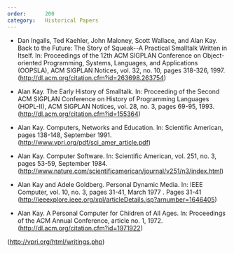 ```yaml
---
order:      200
category:   Historical Papers
---
```

- Dan Ingalls, Ted Kaehler, John Maloney, Scott Wallace, and Alan Kay.
  Back to the Future: The Story of Squeak--A Practical Smalltalk Written in Itself.
  In: Proceedings of the 12th ACM SIGPLAN Conference on Object-oriented Programming, Systems, Languages, and Applications (OOPSLA), ACM SIGPLAN Notices, vol. 32, no. 10, pages 318-326, 1997.
    (http://dl.acm.org/citation.cfm?id=263698.263754)
- Alan Kay.
  The Early History of Smalltalk.
  In:  Proceeding of the Second ACM SIGPLAN Conference on History of Programming Languages (HOPL-II), ACM SIGPLAN Notices, vol. 28, no. 3, pages 69-95, 1993.
    (http://dl.acm.org/citation.cfm?id=155364)

- Alan Kay.
  Computers, Networks and Education.
  In: Scientific American, pages 138-148, September 1991.
    (http://www.vpri.org/pdf/sci_amer_article.pdf)
- Alan Kay.
  Computer Software.
  In: Scientific American, vol. 251, no. 3, pages 53-59, September 1984.
    (http://www.nature.com/scientificamerican/journal/v251/n3/index.html)
- Alan Kay and Adele Goldberg.
  Personal Dynamic Media.
  In: IEEE Computer, vol. 10, no. 3, pages 31-41, March 1977 .
Pages 31-41
    (http://ieeexplore.ieee.org/xpl/articleDetails.jsp?arnumber=1646405)
- Alan Kay.
  A Personal Computer for Children of All Ages.
  In: Proceedings of the ACM Annual Conference, article no. 1, 1972.
    (http://dl.acm.org/citation.cfm?id=1971922)

(http://vpri.org/html/writings.php)
